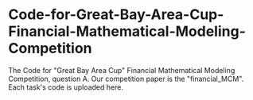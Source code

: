 # Code-for-Great-Bay-Area-Cup-Financial-Mathematical-Modeling-Competition
The Code for "Great Bay Area Cup" Financial Mathematical Modeling Competition, question A. 
Our competition paper is the "financial_MCM". Each task's code is uploaded here.
